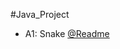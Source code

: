 #Java_Project

* A1: Snake [@Readme](https://github.com/julimi/Java-Project/A1/blob/master/README.txt)
